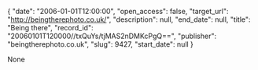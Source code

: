 {
  "date": "2006-01-01T12:00:00", 
  "open_access": false, 
  "target_url": "http://beingtherephoto.co.uk/", 
  "description": null, 
  "end_date": null, 
  "title": "Being there", 
  "record_id": "20060101T120000//txQuYs/tjMAS2nDMKcPgQ==", 
  "publisher": "beingtherephoto.co.uk", 
  "slug": 9427, 
  "start_date": null
}

None